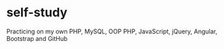 # self-study
Practicing on my own PHP, MySQL, OOP PHP, JavaScript, jQuery, Angular, Bootstrap and GitHub
